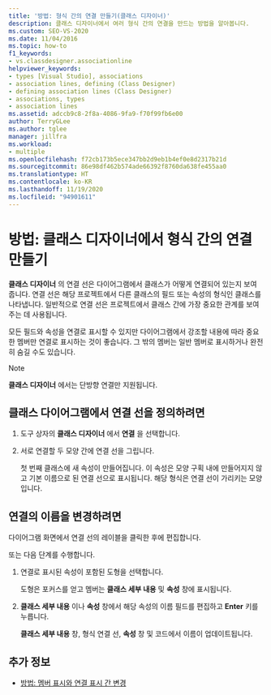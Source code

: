 ```yaml
---
title: '방법: 형식 간의 연결 만들기(클래스 디자이너)'
description: 클래스 디자이너에서 여러 형식 간의 연결을 만드는 방법을 알아봅니다.
ms.custom: SEO-VS-2020
ms.date: 11/04/2016
ms.topic: how-to
f1_keywords:
- vs.classdesigner.associationline
helpviewer_keywords:
- types [Visual Studio], associations
- association lines, defining (Class Designer)
- defining association lines (Class Designer)
- associations, types
- association lines
ms.assetid: adccb9c8-2f8a-4086-9fa9-f70f99fb6e00
author: TerryGLee
ms.author: tglee
manager: jillfra
ms.workload:
- multiple
ms.openlocfilehash: f72cb173b5ece347bb2d9eb1b4ef0e8d2317b21d
ms.sourcegitcommit: 86e98df462b574ade66392f8760da638fe455aa0
ms.translationtype: HT
ms.contentlocale: ko-KR
ms.lasthandoff: 11/19/2020
ms.locfileid: "94901611"
---
```

# <a name="how-to-create-associations-between-types-in-class-designer"></a>방법: 클래스 디자이너에서 형식 간의 연결 만들기

**클래스 디자이너** 의 연결 선은 다이어그램에서 클래스가 어떻게 연결되어 있는지 보여 줍니다. 연결 선은 해당 프로젝트에서 다른 클래스의 필드 또는 속성의 형식인 클래스를 나타냅니다. 일반적으로 연결 선은 프로젝트에서 클래스 간에 가장 중요한 관계를 보여 주는 데 사용됩니다.

모든 필드와 속성을 연결로 표시할 수 있지만 다이어그램에서 강조할 내용에 따라 중요한 멤버만 연결로 표시하는 것이 좋습니다. 그 밖의 멤버는 일반 멤버로 표시하거나 완전히 숨길 수도 있습니다.

> [!NOTE]
> **클래스 디자이너** 에서는 단방향 연결만 지원됩니다.

## <a name="to-define-an-association-line-in-the-class-diagram"></a>클래스 다이어그램에서 연결 선을 정의하려면

1. 도구 상자의 **클래스 디자이너** 에서 **연결** 을 선택합니다.

2. 서로 연결할 두 모양 간에 연결 선을 그립니다.

     첫 번째 클래스에 새 속성이 만들어집니다. 이 속성은 모양 구획 내에 만들어지지 않고 기본 이름으로 된 연결 선으로 표시됩니다. 해당 형식은 연결 선이 가리키는 모양입니다.

## <a name="to-change-the-name-of-an-association"></a>연결의 이름을 변경하려면

다이어그램 화면에서 연결 선의 레이블을 클릭한 후에 편집합니다.

또는 다음 단계를 수행합니다.

1. 연결로 표시된 속성이 포함된 도형을 선택합니다.

   도형은 포커스를 얻고 멤버는 **클래스 세부 내용** 및 **속성** 창에 표시됩니다.

2. **클래스 세부 내용** 이나 **속성** 창에서 해당 속성의 이름 필드를 편집하고 **Enter** 키를 누릅니다.

   **클래스 세부 내용** 창, 형식 연결 선, **속성** 창 및 코드에서 이름이 업데이트됩니다.

## <a name="see-also"></a>추가 정보

- [방법: 멤버 표시와 연결 표시 간 변경](how-to-change-between-member-notation-and-association-notation.md)
